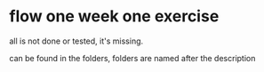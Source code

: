 # flow one week one exercise
 
 all is not done or tested, it's missing. 
 
 can be found in the folders, folders are named after the description
